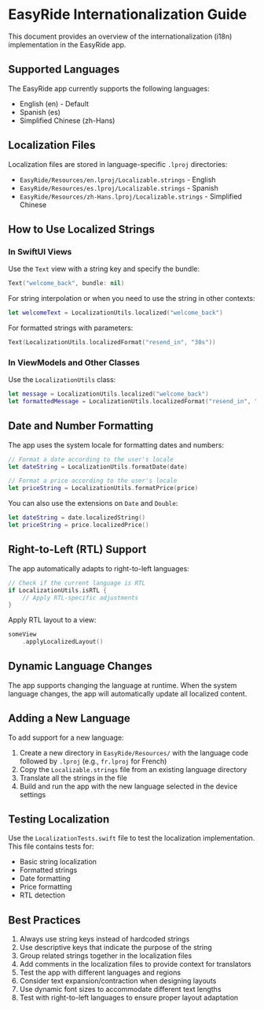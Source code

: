 # EasyRide Internationalization Guide

This document provides an overview of the internationalization (i18n) implementation in the EasyRide app.

## Supported Languages

The EasyRide app currently supports the following languages:

- English (en) - Default
- Spanish (es)
- Simplified Chinese (zh-Hans)

## Localization Files

Localization files are stored in language-specific `.lproj` directories:

- `EasyRide/Resources/en.lproj/Localizable.strings` - English
- `EasyRide/Resources/es.lproj/Localizable.strings` - Spanish
- `EasyRide/Resources/zh-Hans.lproj/Localizable.strings` - Simplified Chinese

## How to Use Localized Strings

### In SwiftUI Views

Use the `Text` view with a string key and specify the bundle:

```swift
Text("welcome_back", bundle: nil)
```

For string interpolation or when you need to use the string in other contexts:

```swift
let welcomeText = LocalizationUtils.localized("welcome_back")
```

For formatted strings with parameters:

```swift
Text(LocalizationUtils.localizedFormat("resend_in", "30s"))
```

### In ViewModels and Other Classes

Use the `LocalizationUtils` class:

```swift
let message = LocalizationUtils.localized("welcome_back")
let formattedMessage = LocalizationUtils.localizedFormat("resend_in", "30s")
```

## Date and Number Formatting

The app uses the system locale for formatting dates and numbers:

```swift
// Format a date according to the user's locale
let dateString = LocalizationUtils.formatDate(date)

// Format a price according to the user's locale
let priceString = LocalizationUtils.formatPrice(price)
```

You can also use the extensions on `Date` and `Double`:

```swift
let dateString = date.localizedString()
let priceString = price.localizedPrice()
```

## Right-to-Left (RTL) Support

The app automatically adapts to right-to-left languages:

```swift
// Check if the current language is RTL
if LocalizationUtils.isRTL {
    // Apply RTL-specific adjustments
}
```

Apply RTL layout to a view:

```swift
someView
    .applyLocalizedLayout()
```

## Dynamic Language Changes

The app supports changing the language at runtime. When the system language changes, the app will automatically update all localized content.

## Adding a New Language

To add support for a new language:

1. Create a new directory in `EasyRide/Resources/` with the language code followed by `.lproj` (e.g., `fr.lproj` for French)
2. Copy the `Localizable.strings` file from an existing language directory
3. Translate all the strings in the file
4. Build and run the app with the new language selected in the device settings

## Testing Localization

Use the `LocalizationTests.swift` file to test the localization implementation. This file contains tests for:

- Basic string localization
- Formatted strings
- Date formatting
- Price formatting
- RTL detection

## Best Practices

1. Always use string keys instead of hardcoded strings
2. Use descriptive keys that indicate the purpose of the string
3. Group related strings together in the localization files
4. Add comments in the localization files to provide context for translators
5. Test the app with different languages and regions
6. Consider text expansion/contraction when designing layouts
7. Use dynamic font sizes to accommodate different text lengths
8. Test with right-to-left languages to ensure proper layout adaptation
